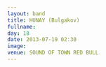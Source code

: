 ```yaml
---
layout: band
title: HUNAY (Bulgakov)
fullname: 
day: 18
date: 2013-07-19 02:30
image: 
venue: SOUND OF TOWN RED BULL
---
```



